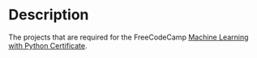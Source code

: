 # Description

The projects that are required for the FreeCodeCamp [Machine Learning with Python Certificate](https://www.freecodecamp.org/learn/machine-learning-with-python/).
